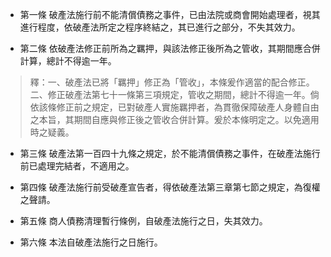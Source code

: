 * 第一條 破產法施行前不能清償債務之事件，已由法院或商會開始處理者，視其進行程度，依破產法所定之程序終結之，其已進行之部分，不失其效力。

* 第二條 依破產法修正前所為之羈押，與該法修正後所為之管收，其期間應合併計算，總計不得逾一年。

> 釋：一、破產法已將「羈押」修正為「管收」，本條爰作適當的配合修正。二、修正破產法第七十一條第三項規定，管收之期間，總計不得逾一年。倘依該條修正前之規定，已對破產人實施羈押者，為貫徹保障破產人身體自由之本旨，其期間自應與修正後之管收合併計算。爰於本條明定之。以免適用時之疑義。

* 第三條 破產法第一百四十九條之規定，於不能清償債務之事件，在破產法施行前已處理完結者，不適用之。

* 第四條 破產法施行前受破產宣告者，得依破產法第三章第七節之規定，為復權之聲請。

* 第五條 商人債務清理暫行條例，自破產法施行之日，失其效力。

* 第六條 本法自破產法施行之日施行。

